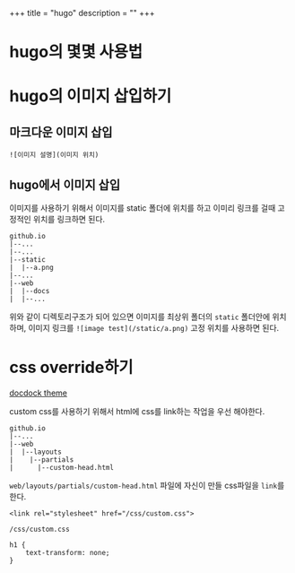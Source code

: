 +++
title = "hugo"
description = ""
+++
# hugo의 몇몇 사용법

# hugo의 이미지 삽입하기
## 마크다운 이미지 삽입

```
![이미지 설명](이미지 위치)
```

## hugo에서 이미지 삽입
이미지를 사용하기 위해서 이미지를 static 폴더에 위치를 하고 이미리 링크를 걸때 고정적인 위치를 링크하면 된다.

```
github.io
|--...
|--...
|--static
|  |--a.png
|--...
|--web
|  |--docs
|  |--...
```

위와 같이 디렉토리구조가 되어 있으면 이미지를 최상위 폴더의 `static` 폴더안에 위치하며, 이미지 링크를 `![image test](/static/a.png)` 고정 위치를 사용하면 된다.

# css override하기
[docdock theme](https://docdock.netlify.com/)

custom css를 사용하기 위해서 html에 css를 link하는 작업을 우선 해야한다.

```
github.io
|--...
|--web
|  |--layouts
|    |--partials
|      |--custom-head.html
```

`web/layouts/partials/custom-head.html` 파일에 자신이 만들 css파일을 `link`를 한다.

```
<link rel="stylesheet" href="/css/custom.css">
```

`/css/custom.css`
```
h1 {
    text-transform: none;
}
```
